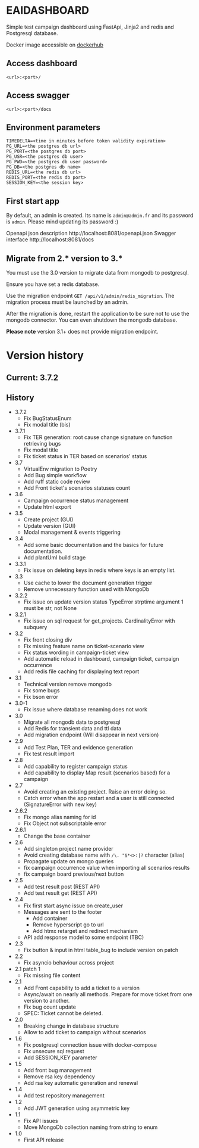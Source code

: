 # EAIDASHBOARD

Simple test campaign dashboard using FastApi, Jinja2 and redis and Postgresql database. 

Docker image accessible on [dockerhub](https://hub.docker.com/r/hiddengob/eaidashboard)

## Access dashboard

`<url>:<port>/`

## Access swagger

`<url>:<port>/docs`

## Environment parameters

```text
TIMEDELTA=<time in minutes before token validity expiration>
PG_URL=<the postgres db url>
PG_PORT=<the postgres db port>
PG_USR=<the postgres db user>
PG_PWD=<the postgres db user password>
PG_DB=<the postgres db name>
REDIS_URL=<the redis db url>
REDIS_PORT=<the redis db port>
SESSION_KEY=<the session key>
```

## First start app

By default, an admin is created. Its name is `admin@admin.fr` and its password is `admin`. Please mind updating its password :)

Openapi json description http://localhost:8081/openapi.json
Swagger interface http://localhost:8081/docs

## Migrate from 2.* version to 3.*

You must use the 3.0 version to migrate data from mongodb to postgresql.

Ensure you have set a redis database. 

Use the migration endpoint `GET /api/v1/admin/redis_migration`. The migration process must be launched by an admin.

After the migration is done, restart the application to be sure not to use the mongodb connector. You can even shutdown the mongodb database.

**Please note** version 3.1+ does not provide migration endpoint.

# Version history

## Current: 3.7.2

## History
- 3.7.2
  - Fix BugStatusEnum
  - Fix modal title (bis)
- 3.7.1
  - Fix TER generation: root cause change signature on function retrieving bugs
  - Fix modal title
  - Fix ticket status in TER based on scenarios' status
- 3.7
  - VirtualEnv migration to Poetry
  - Add Bug simple workflow
  - Add ruff static code review
  - Add Front ticket's scenarios statuses count
- 3.6
  - Campaign occurrence status management
  - Update html export
- 3.5
  - Create project (GUI)
  - Update version (GUI)
  - Modal management & events triggering
- 3.4
  - Add some basic documentation and the basics for future documentation.
  - Add plantUml build stage
- 3.3.1
  - Fix issue on deleting keys in redis where keys is an empty list. 
- 3.3
  - Use cache to lower the document generation trigger
  - Remove unnecessary function used with MongoDb
- 3.2.2
  - Fix issue on update version status TypeError strptime argument 1 must be str, not None
- 3.2.1
  - Fix issue on sql request for get_projects. CardinalityError with subquery
- 3.2
  - Fix front closing div
  - Fix missing feature name on ticket-scenario view
  - Fix status wording in campaign-ticket view
  - Add automatic reload in dashboard, campaign ticket, campaign occurrence
  - Add redis file caching for displaying text report
- 3.1
  - Technical version remove mongodb
  - Fix some bugs
  - Fix bson error
- 3.0-1
  - Fix issue where database renaming does not work
- 3.0
  - Migrate all mongodb data to postgresql
  - Add Redis for transient data and ttl data
  - Add migration endpoint (Will disappear in next version)
- 2.9
  - Add Test Plan, TER and evidence generation
  - Fix test result import
- 2.8
  - Add capability to register campaign status
  - Add capability to display Map result (scenarios based) for a campaign
- 2.7
  - Avoid creating an existing project. Raise an error doing so.
  - Catch error when the app restart and a user is still connected (SignatureError with new key)
- 2.6.2
  - Fix mongo alias naming for id
  - Fix Object not subscriptable error
- 2.6.1
  - Change the base container
- 2.6
  - Add singleton project name provider
  - Avoid creating database name with `/\. "$*<>:|?` character (alias)
  - Propagate update on mongo queries
  - fix campaign occurrence value when importing all scenarios results
  - fix campaign board previous/next button
- 2.5
  - Add test result post (REST API)
  - Add test result get (REST API)
- 2.4
  - Fix first start async issue on create_user
  - Messages are sent to the footer
    - Add container
    - Remove hyperscript go to url
    - Add htmx retarget and redirect mechanism
  - API add response model to some endpoint (TBC)
- 2.3
  - Fix button & input in html table_bug to include version on patch
- 2.2
  - Fix asyncio behaviour across project
- 2.1 patch 1
  - Fix missing file content
- 2.1
  - Add Front capability to add a ticket to a version
  - Async/await on nearly all methods. Prepare for move ticket from one version to another.
  - Fix bug count update
  - SPEC: Ticket cannot be deleted.
- 2.0
  - Breaking change in database structure
  - Allow to add ticket to campaign without scenarios
- 1.6
  - Fix postgresql connection issue with docker-compose
  - Fix unsecure sql request
  - Add SESSION_KEY parameter
- 1.5
  - Add front bug management
  - Remove rsa key dependency
  - Add rsa key automatic generation and renewal
- 1.4
  - Add test repository management
- 1.2
  - Add JWT generation using asymmetric key
- 1.1
  - Fix API issues
  - Move MongoDb collection naming from string to enum
- 1.0
  - First API release